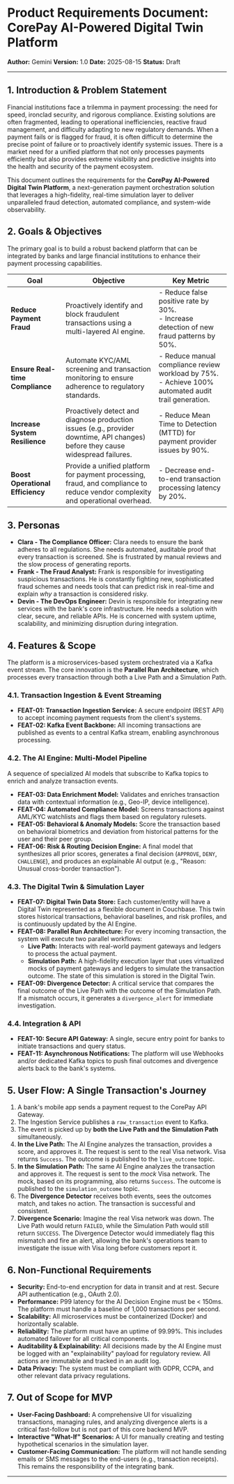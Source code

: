 # Product Requirements Document: CorePay AI-Powered Digital Twin Platform

**Author:** Gemini
**Version:** 1.0
**Date:** 2025-08-15
**Status:** Draft

---

## 1. Introduction & Problem Statement

Financial institutions face a trilemma in payment processing: the need for speed, ironclad security, and rigorous compliance. Existing solutions are often fragmented, leading to operational inefficiencies, reactive fraud management, and difficulty adapting to new regulatory demands. When a payment fails or is flagged for fraud, it is often difficult to determine the precise point of failure or to proactively identify systemic issues. There is a market need for a unified platform that not only processes payments efficiently but also provides extreme visibility and predictive insights into the health and security of the payment ecosystem.

This document outlines the requirements for the **CorePay AI-Powered Digital Twin Platform**, a next-generation payment orchestration solution that leverages a high-fidelity, real-time simulation layer to deliver unparalleled fraud detection, automated compliance, and system-wide observability.

## 2. Goals & Objectives

The primary goal is to build a robust backend platform that can be integrated by banks and large financial institutions to enhance their payment processing capabilities.

| Goal                        | Objective                                                                                                                            | Key Metric                                                              |
| --------------------------- | ------------------------------------------------------------------------------------------------------------------------------------ | ----------------------------------------------------------------------- |
| **Reduce Payment Fraud**    | Proactively identify and block fraudulent transactions using a multi-layered AI engine.                                              | - Reduce false positive rate by 30%. <br>- Increase detection of new fraud patterns by 50%. |
| **Ensure Real-time Compliance** | Automate KYC/AML screening and transaction monitoring to ensure adherence to regulatory standards.                                   | - Reduce manual compliance review workload by 75%. <br>- Achieve 100% automated audit trail generation. |
| **Increase System Resilience** | Proactively detect and diagnose production issues (e.g., provider downtime, API changes) before they cause widespread failures.     | - Reduce Mean Time to Detection (MTTD) for payment provider issues by 90%. |
| **Boost Operational Efficiency** | Provide a unified platform for payment processing, fraud, and compliance to reduce vendor complexity and operational overhead. | - Decrease end-to-end transaction processing latency by 20%.             |

## 3. Personas

*   **Clara - The Compliance Officer:** Clara needs to ensure the bank adheres to all regulations. She needs automated, auditable proof that every transaction is screened. She is frustrated by manual reviews and the slow process of generating reports.
*   **Frank - The Fraud Analyst:** Frank is responsible for investigating suspicious transactions. He is constantly fighting new, sophisticated fraud schemes and needs tools that can predict risk in real-time and explain *why* a transaction is considered risky.
*   **Devin - The DevOps Engineer:** Devin is responsible for integrating new services with the bank's core infrastructure. He needs a solution with clear, secure, and reliable APIs. He is concerned with system uptime, scalability, and minimizing disruption during integration.

## 4. Features & Scope

The platform is a microservices-based system orchestrated via a Kafka event stream. The core innovation is the **Parallel Run Architecture**, which processes every transaction through both a Live Path and a Simulation Path.

### 4.1. Transaction Ingestion & Event Streaming
*   **FEAT-01: Transaction Ingestion Service:** A secure endpoint (REST API) to accept incoming payment requests from the client's systems.
*   **FEAT-02: Kafka Event Backbone:** All incoming transactions are published as events to a central Kafka stream, enabling asynchronous processing.

### 4.2. The AI Engine: Multi-Model Pipeline
A sequence of specialized AI models that subscribe to Kafka topics to enrich and analyze transaction events.
*   **FEAT-03: Data Enrichment Model:** Validates and enriches transaction data with contextual information (e.g., Geo-IP, device intelligence).
*   **FEAT-04: Automated Compliance Model:** Screens transactions against AML/KYC watchlists and flags them based on regulatory rulesets.
*   **FEAT-05: Behavioral & Anomaly Models:** Score the transaction based on behavioral biometrics and deviation from historical patterns for the user and their peer group.
*   **FEAT-06: Risk & Routing Decision Engine:** A final model that synthesizes all prior scores, generates a final decision (`APPROVE`, `DENY`, `CHALLENGE`), and produces an explainable AI output (e.g., "Reason: Unusual cross-border transaction").

### 4.3. The Digital Twin & Simulation Layer
*   **FEAT-07: Digital Twin Data Store:** Each customer/entity will have a Digital Twin represented as a flexible document in Couchbase. This twin stores historical transactions, behavioral baselines, and risk profiles, and is continuously updated by the AI Engine.
*   **FEAT-08: Parallel Run Architecture:** For every incoming transaction, the system will execute two parallel workflows:
    *   **Live Path:** Interacts with real-world payment gateways and ledgers to process the actual payment.
    *   **Simulation Path:** A high-fidelity execution layer that uses virtualized mocks of payment gateways and ledgers to simulate the transaction outcome. The state of this simulation is stored in the Digital Twin.
*   **FEAT-09: Divergence Detector:** A critical service that compares the final outcome of the Live Path with the outcome of the Simulation Path. If a mismatch occurs, it generates a `divergence_alert` for immediate investigation.

### 4.4. Integration & API
*   **FEAT-10: Secure API Gateway:** A single, secure entry point for banks to initiate transactions and query status.
*   **FEAT-11: Asynchronous Notifications:** The platform will use Webhooks and/or dedicated Kafka topics to push final outcomes and divergence alerts back to the bank's systems.

## 5. User Flow: A Single Transaction's Journey

1.  A bank's mobile app sends a payment request to the CorePay API Gateway.
2.  The Ingestion Service publishes a `raw_transaction` event to Kafka.
3.  The event is picked up by **both the Live Path and the Simulation Path** simultaneously.
4.  **In the Live Path:** The AI Engine analyzes the transaction, provides a score, and approves it. The request is sent to the real Visa network. Visa returns `Success`. The outcome is published to the `live_outcome` topic.
5.  **In the Simulation Path:** The same AI Engine analyzes the transaction and approves it. The request is sent to the *mock* Visa network. The mock, based on its programming, also returns `Success`. The outcome is published to the `simulation_outcome` topic.
6.  The **Divergence Detector** receives both events, sees the outcomes match, and takes no action. The transaction is successful and consistent.
7.  **Divergence Scenario:** Imagine the real Visa network was down. The Live Path would return `FAILED`, while the Simulation Path would still return `SUCCESS`. The Divergence Detector would immediately flag this mismatch and fire an alert, allowing the bank's operations team to investigate the issue with Visa long before customers report it.

## 6. Non-Functional Requirements

*   **Security:** End-to-end encryption for data in transit and at rest. Secure API authentication (e.g., OAuth 2.0).
*   **Performance:** P99 latency for the AI Decision Engine must be < 150ms. The platform must handle a baseline of 1,000 transactions per second.
*   **Scalability:** All microservices must be containerized (Docker) and horizontally scalable.
*   **Reliability:** The platform must have an uptime of 99.99%. This includes automated failover for all critical components.
*   **Auditability & Explainability:** All decisions made by the AI Engine must be logged with an "explainability" payload for regulatory review. All actions are immutable and tracked in an audit log.
*   **Data Privacy:** The system must be compliant with GDPR, CCPA, and other relevant data privacy regulations.

## 7. Out of Scope for MVP

*   **User-Facing Dashboard:** A comprehensive UI for visualizing transactions, managing rules, and analyzing divergence alerts is a critical fast-follow but is not part of this core backend MVP.
*   **Interactive "What-If" Scenarios:** A UI for manually creating and testing hypothetical scenarios in the simulation layer.
*   **Customer-Facing Communication:** The platform will not handle sending emails or SMS messages to the end-users (e.g., transaction receipts). This remains the responsibility of the integrating bank.

---

